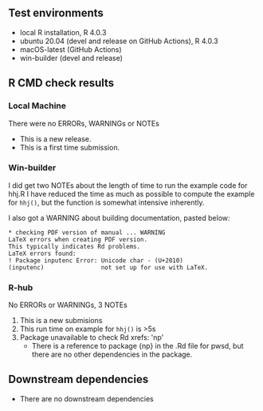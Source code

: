 ## Test environments
* local R installation, R 4.0.3
* ubuntu 20.04 (devel and release on GitHub Actions), R 4.0.3
* macOS-latest (GitHub Actions)
* win-builder (devel and release)


## R CMD check results


### Local Machine

There were no ERRORs, WARNINGs or NOTEs

* This is a new release.
* This is a first time submission.


### Win-builder

I did get two NOTEs about the length of time to run the example code for hhj.R
I have reduced the time as much as possible to compute the example for `hhj()`,
but the function is somewhat intensive inherently. 

I also got a WARNING about building documentation, pasted below:

```
* checking PDF version of manual ... WARNING
LaTeX errors when creating PDF version.
This typically indicates Rd problems.
LaTeX errors found:
! Package inputenc Error: Unicode char ‐ (U+2010)
(inputenc)                not set up for use with LaTeX.
```

### R-hub

No ERRORs or WARNINGs, 3 NOTEs

  1. This is a new submisions
  2. This run time on example for `hhj()` is >5s
  3. Package unavailable to check Rd xrefs: 'np'
     - There is a reference to package {np} in the .Rd file for pwsd, but there are no other dependencies in the package.

## Downstream dependencies

* There are no downstream dependencies
